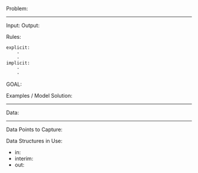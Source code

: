 
Problem:
______

Input:
Output:

Rules:

	explicit:
		-
		-
	implicit:
		-
		-
GOAL:

Examples / Model Solution:
______




Data:
______
Data Points to Capture:


Data Structures in Use:
- in:
- interim:
- out:






